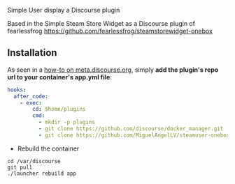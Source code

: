 Simple User display a Discourse plugin


Based in the Simple Steam Store Widget as a Discourse plugin of fearlessfrog
https://github.com/fearlessfrog/steamstorewidget-onebox



## Installation

As seen in a [how-to on meta.discourse.org](https://meta.discourse.org/t/advanced-troubleshooting-with-docker/15927#Example:%20Install%20a%20plugin), simply **add the plugin's repo url to your container's app.yml file**:

```yml
hooks:
  after_code:
    - exec:
        cd: $home/plugins
        cmd:
          - mkdir -p plugins
          - git clone https://github.com/discourse/docker_manager.git
          - git clone https://github.com/MiguelAngelLV/steamuser-onebox.git
```
* Rebuild the container

```
cd /var/discourse
git pull
./launcher rebuild app
```
